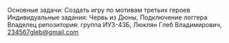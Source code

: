 Основные задачи:
Создать игру по мотивам третьих героев
Индивидуальные задания:
Червь из Дюны, Подключение логгера
Владелец репозитория:
группа ИУ3-43Б, Люклян Глеб Владимирович, 234567gleb@gmail.com